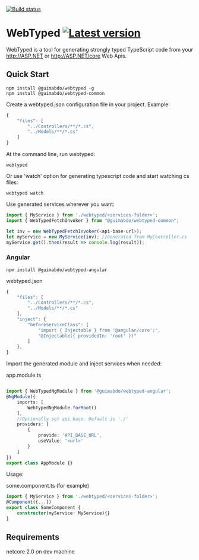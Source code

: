 [![Build status](https://ci.appveyor.com/api/projects/status/github/guimabdo/webtyped?svg=true)](https://ci.appveyor.com/project/guimabdo/webtyped)
# WebTyped [![Latest version](https://img.shields.io/npm/v/@guimabdo/webtyped-common.svg)](https://www.npmjs.com/search?q=@guimabdo/webtyped)

 WebTyped is a tool for generating strongly typed TypeScript code from your http://ASP.NET or http://ASP.NET/core Web Apis.

## Quick Start

```
npm install @guimabdo/webtyped -g
npm install @guimabdo/webtyped-common

```

Create a webtyped.json configuration file in your project.
Example:

```javascript
{
	"files": [
		"../Controllers/**/*.cs",
		"../Models/**/*.cs"
	]
}

```

At the command line, run webtyped:

```batchfile
webtyped
```
Or use 'watch' option for generating typescript code and start watching cs files:

```batchfile
webtyped watch
```

Use generated services wherever you want:

```typescript
import { MyService } from './webtyped/<services-folder>';
import { WebTypedFetchInvoker } from "@guimabdo/webtyped-common";

let inv = new WebTypedFetchInvoker(<api-base-url>);
let myService = new MyService(inv); //Generated from MyController.cs
myService.get().then(result => console.log(result));
```

### Angular

```
npm install @guimabdo/webtyped-angular

```

webtyped.json

```javascript
{
	"files": [
		"../Controllers/**/*.cs",
		"../Models/**/*.cs"
	],
	"inject": {
		"beforeServiceClass": [
			"import { Injectable } from '@angular/core';",
			"@Injectable({ providedIn: 'root' })"
		]
	},
}
```

Import the generated module and inject services when needed:

app.module.ts

```typescript

import { WebTypedNgModule } from '@guimabdo/webtyped-angular';
@NgModule({
	imports: [
		WebTypedNgModule.forRoot()
	],
	//Optionally set api base. Default is './'
	providers: [
		{
			provide: 'API_BASE_URL',
			useValue: '<url>'
		}
	]
})
export class AppModule {}

```

Usage:

some.component.ts (for example)
```typescript
import { MyService } from './webtyped/<services-folder>';
@Component({...})
export class SomeComponent {
	constructor(myService: MyService){}
}
```

## Requirements

netcore 2.0 on dev machine